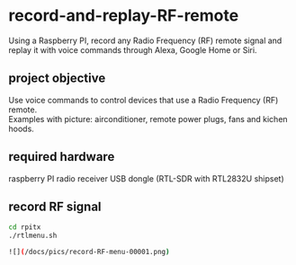 # record-and-replay-RF-remote
Using a Raspberry PI, record any Radio Frequency (RF) remote signal and replay it with voice commands through Alexa, Google Home or Siri.  

## project objective

Use voice commands to control devices that use a Radio Frequency (RF) remote.   
Examples with picture: airconditioner, remote power plugs, fans and kichen hoods. 

## required hardware

raspberry PI
radio receiver USB dongle (RTL-SDR with RTL2832U shipset)

## record RF signal 
```bash
cd rpitx
./rtlmenu.sh

![](/docs/pics/record-RF-menu-00001.png)
